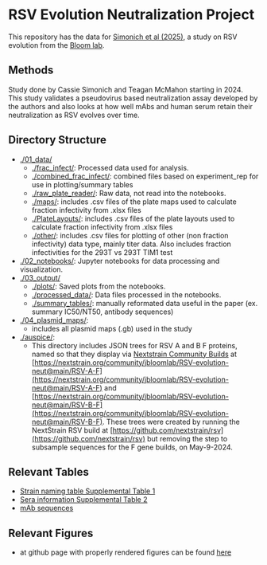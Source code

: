 # RSV Evolution Neutralization Project

This repository has the data for [Simonich et al (2025)](https://www.biorxiv.org/content/10.1101/2025.03.11.642476v1), a study on RSV evolution from the [Bloom lab](https://jbloomlab.org/).

## Methods

Study done by Cassie Simonich and Teagan McMahon starting in 2024. This study validates a pseudovirus based neutralization assay developed by the authors and also looks at how well mAbs and human serum retain their neutralization as RSV evolves over time.  

## Directory Structure

- [./01_data/](01_data)
  - [./frac_infect/](01_data/frac_infect): Processed data used for analysis.
  - [./combined_frac_infect/](01_data/combined_frac_infect): combined files based on experiment_rep for use in plotting/summary tables
  - [./raw_plate_reader/](01_data/raw_plate_reader/): Raw data, not read into the notebooks.
  - [./maps/](01_data/maps): includes .csv files of the plate maps used to calculate fraction infectivity from .xlsx files
  - [./PlateLayouts/](01_data/PlateLayouts): includes .csv files of the plate layouts used to calculate fraction infectivity from .xlsx files
  - [./other/](01_data/other): includes .csv files for plotting of other (non fraction infectivity) data type, mainly titer data. Also includes fraction infectivities for the 293T vs 293T TIM1 test
- [./02_notebooks/](02_notebooks): Jupyter notebooks for data processing and visualization.
- [./03_output/](03_output)
  - [./plots/](03_output/plots): Saved plots from the notebooks.
  - [./processed_data/](03_output/processed_data): Data files processed in the notebooks.
  - [./summary_tables/](03_output/summary_tables): manually reformated data useful in the paper (ex. summary IC50/NT50, antibody sequences)
- [./04_plasmid_maps/](04_plasmid_maps):
  - includes all plasmid maps (.gb) used in the study
- [./auspice/](auspice):
  - This directory includes JSON trees for RSV A and B F proteins, named so that they display via [Nextstrain Community Builds](https://docs.nextstrain.org/en/latest/guides/share/community-builds.html) at [https://nextstrain.org/community/jbloomlab/RSV-evolution-neut@main/RSV-A-F](https://nextstrain.org/community/jbloomlab/RSV-evolution-neut@main/RSV-A-F) and [https://nextstrain.org/community/jbloomlab/RSV-evolution-neut@main/RSV-B-F](https://nextstrain.org/community/jbloomlab/RSV-evolution-neut@main/RSV-B-F). These trees were created by running the NextStrain RSV build at [https://github.com/nextstrain/rsv](https://github.com/nextstrain/rsv) but removing the step to subsample sequences for the F gene builds, on May-9-2024.

## Relevant Tables

- [Strain naming table Supplemental Table 1](03_output/summary_tables/strains.xlsx)
- [Sera information Supplemental Table 2](03_output/summary_tables/Sera_ID_age.xlsx)
- [mAb sequences](03_output/summary_tables/RSV_mAb_AAseq.csv)

## Relevant Figures

- at github page with properly rendered figures can be found [here](https://jbloomlab.github.io/RSV-evolution-neut/)
